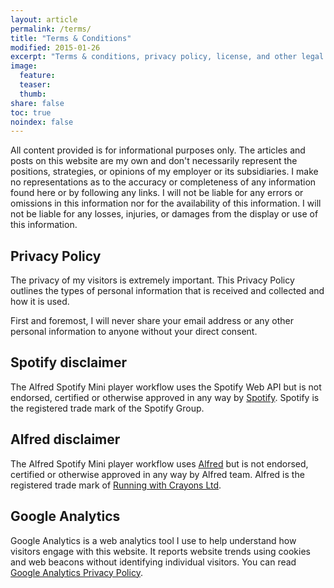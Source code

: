 ```yaml
---
layout: article
permalink: /terms/
title: "Terms & Conditions"
modified: 2015-01-26
excerpt: "Terms & conditions, privacy policy, license, and other legal stuff you won’t read."
image:
  feature:
  teaser:
  thumb:
share: false
toc: true
noindex: false
---
```



All content provided is for informational purposes only. The articles and posts on this website are my own and don't necessarily represent the positions, strategies, or opinions of my employer or its subsidiaries. I make no representations as to the accuracy or completeness of any information found here or by following any links. I will not be liable for any errors or omissions in this information nor for the availability of this information. I will not be liable for any losses, injuries, or damages from the display or use of this information.

## Privacy Policy

The privacy of my visitors is extremely important. This Privacy Policy outlines the types of personal information that is received and collected and how it is used.

First and foremost, I will never share your email address or any other personal information to anyone without your direct consent.

## Spotify disclaimer

The Alfred Spotify Mini player workflow uses the Spotify Web API but is not endorsed, certified or otherwise approved in any way by [Spotify](https://www.spotify.com). Spotify is the registered trade mark of the Spotify Group.

## Alfred disclaimer

The Alfred Spotify Mini player workflow uses [Alfred](http://www.alfredapp.com) but is not endorsed, certified or otherwise approved in any way by Alfred team. Alfred is the registered trade mark of [Running with Crayons Ltd](http://www.runningwithcrayons.com/).

## Google Analytics

Google Analytics is a web analytics tool I use to help understand how visitors engage with this website. It reports website trends using cookies and web beacons without identifying individual visitors. You can read [Google Analytics Privacy Policy](http://www.google.com/analytics/learn/privacy.html).
